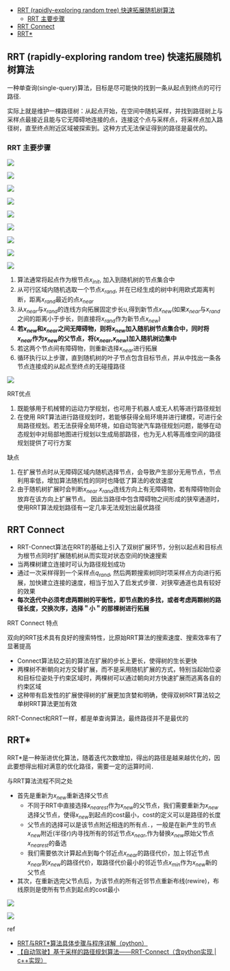 - [RRT (rapidly-exploring random tree) 快速拓展随机树算法](#rrt-rapidly-exploring-random-tree-快速拓展随机树算法)
  - [RRT 主要步骤](#rrt-主要步骤)
- [RRT Connect](#rrt-connect)
- [RRT\*](#rrt)

## RRT (rapidly-exploring random tree) 快速拓展随机树算法

一种单查询(single-query)算法，目标是尽可能快的找到一条从起点到终点的可行路径.

实际上就是维护一棵路径树：从起点开始，在空间中随机采样，并找到路径树上与采样点最接近且能与它无障碍地连接的点，连接这个点与采样点，将采样点加入路径树，直至终点附近区域被探索到。这种方式无法保证得到的路径是最优的。

### RRT 主要步骤

![](./img/rrt/img1.png)

![](./img/rrt/img2.png)

![](./img/rrt/img3.png)

![](./img/rrt/img4.png)

![](./img/rrt/img5.png)

![](./img/rrt/img6.png)

![](./img/rrt/img7.png)

![](./img/rrt/img8.png)

![](./img/rrt/img9.png)

1. 算法通常将起点作为根节点$x_{init}$, 加入到随机树的节点集合中
2. 从可行区域内随机选取一个节点$x_{rand}$, 并在已经生成的树中利用欧式距离判断，距离$x_{rand}$最近的点$x_{near}$
3. 从$x_{near}$与$x_{rand}$的连线方向拓展固定步长u,得到新节点$x_{new}$(如果$x_{near}$与$x_{rand}$之间的距离小于步长，则直接将$x_{rand}$作为新节点$x_{new}$)
4. **若$x_{new}$和$x_{near}$之间无障碍物，则将$x_{new}$加入随机树节点集合中，同时将$x_{near}$作为$x_{new}$的父节点，将($x_{near}$,$x_{new}$)加入随机树边集中**
5. 若这两个节点间有障碍物，则重新选择$x_{near}$进行拓展
6. 循环执行以上步骤，直到随机树的叶子节点包含目标节点，并从中找出一条各节点连接成的从起点至终点的无碰撞路径

![](./img/rrt/img10.png)

RRT优点

1. 既能够用于机械臂的运动力学规划，也可用于机器人或无人机等进行路径规划
2. 在使用 RRT算法进行路径规划时，若能够获得全局环境并进行建模，可进行全局路径规划。若无法获得全局环境，如自动驾驶汽车路径规划问题，能够在动态规划中对局部地图进行规划以生成局部路径，也为无人机等高维空间的路径规划提供了可行方案

缺点

1. 在扩展节点时从无障碍区域内随机选择节点，会导致产生部分无用节点，节点利用率低，增加算法随机性的同时也降低了算法的收敛速度
2. 由于随机树扩展时会判断$x_{near}$ $x_{rand}$连线方向上有无障碍物，若有障碍物则会放弃在该方向上扩展节点。 因此当路径中包含障碍物之间形成的狭窄通道时，使用RRT算法规划路径有一定几率无法规划出最优路径

## RRT Connect 

- RRT-Connect算法在RRT的基础上引入了双树扩展环节，分别以起点和目标点为根节点同时扩展随机树从而实现对状态空间的快速搜索
- 当两棵树建立连接时可认为路径规划成功
- 通过一次采样得到一个采样点$q_{rand}$, 然后两颗搜索树同时项采样点方向进行拓展，加快建立连接的速度，相当于加入了启发式步骤．对狭窄通道也具有较好的效果
- **每次迭代中必须考虑两颗树的平衡性，即节点数的多找，或者考虑两颗树的路径长度，交换次序，选择＂小＂的那棵树进行拓展**

RRT Connect 特点

双向的RRT技术具有良好的搜索特性，比原始RRT算法的搜索速度、搜索效率有了显著提高

- Connect算法较之前的算法在扩展的步长上更长，使得树的生长更快
- 两棵树不断朝向对方交替扩展，而不是采用随机扩展的方式，特别当起始位姿和目标位姿处于约束区域时，两棵树可以通过朝向对方快速扩展而逃离各自的约束区域
- 这种带有启发性的扩展使得树的扩展更加贪婪和明确，使得双树RRT算法较之单树RRT算法更加有效

RRT-Connect和RRT一样，都是单查询算法，最终路径并不是最优的

## RRT*

RRT*是一种渐进优化算法，随着迭代次数增加，得出的路径是越来越优化的，因此要想得出相对满意的优化路径，需要一定的运算时间．

与RRT算法流程不同之处

- 首先是重新为$x_{new}$重新选择父节点
  - 不同于RRT中直接选择$x_{nearest}$作为$x_{new}$的父节点，我们需要重新为$x_{new}$选择父节点，使得$x_{new}$到起点的cost最小，cost的定义可以是路径的长度
  - 父节点的选择可以是该节点附近相连的所有点．，一般是在新产生的节点$x_{new}$附近(半径r)内寻找所有的邻近节点$x_{near}$,作为替换$x_{new}$原始父节点$x_{nearest}$的备选
  - 我们需要依次计算起点到每个邻近点$x_{near}$的路径代价，加上邻近节点$x_{near}$到$x_{new}$的路径代价，取路径代价最小的邻近节点$x_{min}$作为$x_{new}$新的父节点
- 其次，在重新选完父节点后，为该节点的所有近邻节点重新布线(rewire)，布线原则是使所有节点到起点的cost最小

![](./img/rrt/img11.png)

![](./img/rrt/img12.png)

ref

- [RRT与RRT*算法具体步骤与程序详解（python）](https://blog.csdn.net/weixin_42875283/article/details/124408158)
- [【自动驾驶】基于采样的路径规划算法——RRT-Connect（含python实现 | c++实现）](https://blog.csdn.net/weixin_42301220/article/details/125267028?spm=1001.2014.3001.5501)
